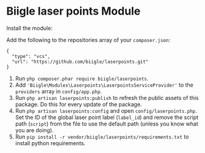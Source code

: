 # Biigle laser points Module

Install the module:

Add the following to the repositories array of your `composer.json`:
```
{
  "type": "vcs",
  "url": "https://github.com/biigle/laserpoints.git"
}
```

1. Run `php composer.phar require biigle/laserpoints`.
2. Add `'Biigle\Modules\Laserpoints\LaserpointsServiceProvider'` to the `providers` array in `config/app.php`.
3. Run `php artisan laserpoints:publish` to refresh the public assets of this package. Do this for every update of the package.
4. Run `php artisan laserpoints:config` and open `config/laserpoints.php`. Set the ID of the global laser point label (`label_id`) and remove the script path (`script`) from the file to use the default path (unless you know what you are doing).
5. Run `pip install -r vendor/biigle/laserpoints/requirements.txt` to install python requirements.
